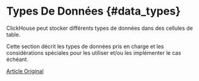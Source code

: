 # Types De Données {#data_types}

ClickHouse peut stocker différents types de données dans des cellules de table.

Cette section décrit les types de données pris en charge et les considérations spéciales pour les utiliser et/ou les implémenter le cas échéant.

[Article Original](https://clickhouse.tech/docs/en/data_types/) <!--hide-->
